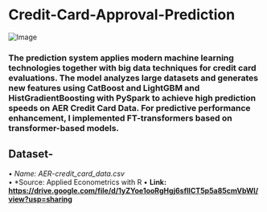 # Credit-Card-Approval-Prediction

![Image](https://github.com/user-attachments/assets/d963dd1b-ef3c-4e6b-8a61-ecbcb2c789c1)

### The prediction system applies modern machine learning technologies together with big data techniques for credit card evaluations. The model analyzes large datasets and generates new features using CatBoost and LightGBM and HistGradientBoosting with PySpark to achieve high prediction speeds on AER Credit Card Data. For predictive performance enhancement, I implemented FT-transformers based on transformer-based models.

## Dataset-

•⁠  ⁠*Name: AER-credit_card_data.csv*  
•⁠  ⁠*Source: Applied Econometrics with R
•⁠  ⁠**Link: https://drive.google.com/file/d/1yZYoe1ooRgHgj6sflICT5p5a85cmVbWI/view?usp=sharing**
